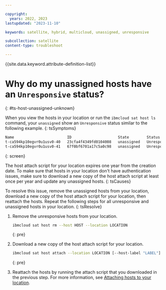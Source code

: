 ```yaml
---

copyright:
  years: 2022, 2023
lastupdated: "2023-11-10"

keywords: satellite, hybrid, multicloud, unassigned, unresponsive

subcollection: satellite
content-type: troubleshoot

---
```


{{site.data.keyword.attribute-definition-list}}


# Why do my unassigned hosts have an `Unresponsive` status?
{: #ts-host-unassigned-unknown}

When you view the hosts in your location or run the `ibmcloud sat host ls` command, your `unassigned` show an `Unresponsive` status similar to the following example.
{: tsSymptoms}

```sh
Name                        ID                     State        Status         Zone         Cluster                           Worker ID                                                 Worker IP
t-ca594kp10egvr0u1usv0-40   23cfa4f4349fd0104008   unassigned   Unresponsive   *            -                                 -                                                         -   
t-ca594kp10egvr0u1usv0-41   67f0bf6701a17c5a0c98   unassigned   Unresponsive   *            -                                 -                                                         -  
```
{: screen}

The host attach script for your location expires one year from the creation date. To make sure that hosts in your location don't have authentication issues, make sure to download a new copy of the host attach script at least once per year and update any unassigned hosts.
{: tsCauses}


To resolve this issue, remove the unassigned hosts from your location, download a new copy of the host attach script for your location, then reattach the hosts. Repeat the following steps for all unresponsive and unassigned hosts in your location.
{: tsResolve}

1. Remove the unresponsive hosts from your location.

    ```sh
    ibmcloud sat host rm --host HOST --location LOCATION
    ```
    {: pre}
    
2. Download a new copy of the host attach script for your location.

    ```sh
    ibmcloud sat host attach --location LOCATION [--host-label "LABEL"]  [--operating-system (RHEL|RHCOS)] [-q] [--reset-key]
    ```
    {: pre}

3. Reattach the hosts by running the attach script that you downloaded in the previous step. For more information, see [Attaching hosts to your location](/docs/satellite?topic=satellite-attach-hosts).


